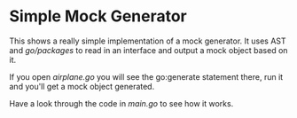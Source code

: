 # Simple Mock Generator

This shows a really simple implementation of a mock generator. It uses AST and _go/packages_ to read in an interface and output a mock object based on it.

If you open _airplane.go_ you will see the go:generate statement there, run it and you'll get a mock object generated.

Have a look through the code in _main.go_ to see how it works.
